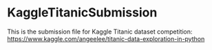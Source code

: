 # KaggleTitanicSubmission

This is the submission file for Kaggle Titanic dataset competition: https://www.kaggle.com/angeelee/titanic-data-exploration-in-python

